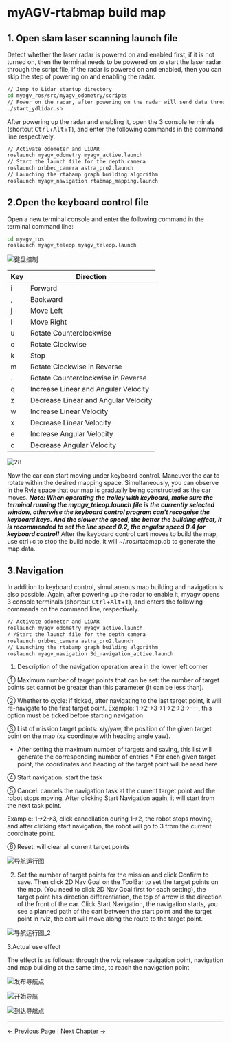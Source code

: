 # myAGV-rtabmap build map

## 1. Open slam laser scanning launch file

Detect whether the laser radar is powered on and enabled first, if it is not turned on, then the terminal needs to be powered on to start the laser radar through the script file, if the radar is powered on and enabled, then you can skip the step of powering on and enabling the radar.

```bash
// Jump to Lidar startup directory
cd myagv_ros/src/myagv_odometry/scripts
// Power on the radar, after powering on the radar will send data through the serial port.
./start_ydlidar.sh
```

After powering up the radar and enabling it, open the 3 console terminals (shortcut <kbd>Ctrl</kbd>+<kbd>Alt</kbd>+<kbd>T</kbd>), and enter the following commands in the command line respectively.

```bash
// Activate odometer and LiDAR
roslaunch myagv_odometry myagv_active.launch
// Start the launch file for the depth camera
roslaunch orbbec_camera astra_pro2.launch
// Launching the rtabamp graph building algorithm
roslaunch myagv_navigation rtabmap_mapping.launch
```

## 2.Open the keyboard control file

Open a new terminal console and enter the following command in the terminal command line:

```bash
cd myagv_ros
roslaunch myagv_teleop myagv_teleop.launch
```

![键盘控制](../../resources/6-SDKDevelopment/6-ROS/6.2/6.2.8/tele_control.png)

| Key  | Direction                            |
| ---- | ------------------------------------ |
| i    | Forward                              |
| ,    | Backward                             |
| j    | Move Left                            |
| l    | Move Right                           |
| u    | Rotate Counterclockwise              |
| o    | Rotate Clockwise                     |
| k    | Stop                                 |
| m    | Rotate Clockwise in Reverse          |
| .    | Rotate Counterclockwise in Reverse   |
| q    | Increase Linear and Angular Velocity |
| z    | Decrease Linear and Angular Velocity |
| w    | Increase Linear Velocity             |
| x    | Decrease Linear Velocity             |
| e    | Increase Angular Velocity            |
| c    | Decrease Angular Velocity            |

![28](../../resources/6-SDKDevelopment/6-ROS/6.2/6.2.8/Rtabmap.png)

Now the car can start moving under keyboard control. Maneuver the car to rotate within the desired mapping space. Simultaneously, you can observe in the Rviz space that our map is gradually being constructed as the car moves.
***Note: When operating the trolley with keyboard, make sure the terminal running the myagv_teleop.launch file is the currently selected window, otherwise the keyboard control program can't recognise the keyboard keys. And the slower the speed, the better the building effect, it is recommended to set the line speed 0.2, the angular speed 0.4 for keyboard control!***
After the keyboard control cart moves to build the map, use ctrl+c to stop the build node, it will ~/.ros/rtabmap.db to generate the map data.

## 3.Navigation

In addition to keyboard control, simultaneous map building and navigation is also possible. Again, after powering up the radar to enable it, myagv opens 3 console terminals (shortcut <kbd>Ctrl</kbd>+<kbd>Alt</kbd>+<kbd>T</kbd>), and enters the following commands on the command line, respectively.

```bash
// Activate odometer and LiDAR
roslaunch myagv_odometry myagv_active.launch
/ /Start the launch file for the depth camera
roslaunch orbbec_camera astra_pro2.launch
// Launching the rtabamp graph building algorithm
roslaunch myagv_navigation 3d_navigation_active.launch
```

1. Description of the navigation operation area in the lower left corner

① Maximum number of target points that can be set: the number of target points set cannot be greater than this parameter (it can be less than).

② Whether to cycle: if ticked, after navigating to the last target point, it will re-navigate to the first target point. Example: 1->2->3->1->2->3->---, this option must be ticked before starting navigation

③ List of mission target points: x/y/yaw, the position of the given target point on the map (xy coordinate with heading angle yaw).

* After setting the maximum number of targets and saving, this list will generate the corresponding number of entries * For each given target point, the coordinates and heading of the target point will be read here

④ Start navigation: start the task

⑤ Cancel: cancels the navigation task at the current target point and the robot stops moving. After clicking Start Navigation again, it will start from the next task point.

Example: 1->2->3, click cancellation during 1->2, the robot stops moving, and after clicking start navigation, the robot will go to 3 from the current coordinate point.

⑥ Reset: will clear all current target points

![导航运行图](../../resources/6-SDKDevelopment/6-ROS/6.2/6.2.8/navigation.png)

2. Set the number of target points for the mission and click Confirm to save. Then click 2D Nav Goal on the ToolBar to set the target points on the map. (You need to click 2D Nav Goal first for each setting), the target point has direction differentiation, the top of arrow is the direction of the front of the car. Click Start Navigation, the navigation starts, you see a planned path of the cart between the start point and the target point in rviz, the cart will move along the route to the target point.

![导航运行图_2](../../resources/6-SDKDevelopment/6-ROS/6.2/6.2.8/navigation_2.png)

3.Actual use effect

The effect is as follows: through the rviz release navigation point, navigation and map building at the same time, to reach the navigation point

![发布导航点](../../resources/6-SDKDevelopment/6-ROS/6.2/6.2.8/navigation_rtabmap1.png)

![开始导航](../../resources/6-SDKDevelopment/6-ROS/6.2/6.2.8/navigation_rtabmap2.png)

![到达导航点](../../resources/6-SDKDevelopment/6-ROS/6.2/6.2.8/navigation_rtabmap3.png)

---

[← Previous Page](6.2.7-Navigation-Map_Navigation.md) | [Next Chapter →](../../7-ExamplesRobotsUsing/280pi.md)

